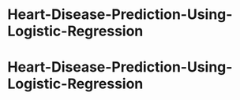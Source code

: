 # Heart-Disease-Prediction-Using-Logistic-Regression



# Heart-Disease-Prediction-Using-Logistic-Regression





